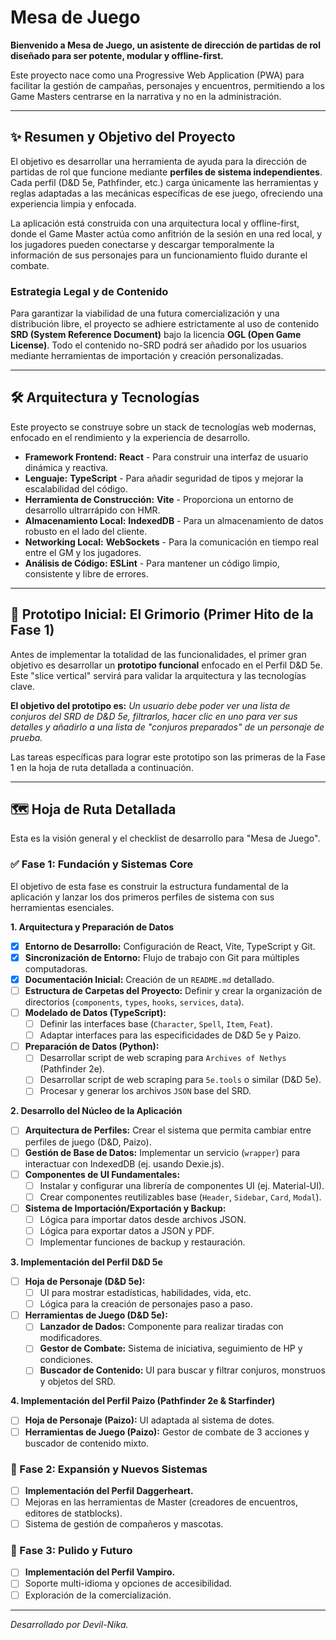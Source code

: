 # Mesa de Juego

**Bienvenido a Mesa de Juego, un asistente de dirección de partidas de rol diseñado para ser potente, modular y offline-first.**

Este proyecto nace como una Progressive Web Application (PWA) para facilitar la gestión de campañas, personajes y encuentros, permitiendo a los Game Masters centrarse en la narrativa y no en la administración.

---

## ✨ Resumen y Objetivo del Proyecto

El objetivo es desarrollar una herramienta de ayuda para la dirección de partidas de rol que funcione mediante **perfiles de sistema independientes**. Cada perfil (D&D 5e, Pathfinder, etc.) carga únicamente las herramientas y reglas adaptadas a las mecánicas específicas de ese juego, ofreciendo una experiencia limpia y enfocada.

La aplicación está construida con una arquitectura local y offline-first, donde el Game Master actúa como anfitrión de la sesión en una red local, y los jugadores pueden conectarse y descargar temporalmente la información de sus personajes para un funcionamiento fluido durante el combate.

### Estrategia Legal y de Contenido

Para garantizar la viabilidad de una futura comercialización y una distribución libre, el proyecto se adhiere estrictamente al uso de contenido **SRD (System Reference Document)** bajo la licencia **OGL (Open Game License)**. Todo el contenido no-SRD podrá ser añadido por los usuarios mediante herramientas de importación y creación personalizadas.

---

## 🛠️ Arquitectura y Tecnologías

Este proyecto se construye sobre un stack de tecnologías web modernas, enfocado en el rendimiento y la experiencia de desarrollo.

*   **Framework Frontend:** **React** - Para construir una interfaz de usuario dinámica y reactiva.
*   **Lenguaje:** **TypeScript** - Para añadir seguridad de tipos y mejorar la escalabilidad del código.
*   **Herramienta de Construcción:** **Vite** - Proporciona un entorno de desarrollo ultrarrápido con HMR.
*   **Almacenamiento Local:** **IndexedDB** - Para un almacenamiento de datos robusto en el lado del cliente.
*   **Networking Local:** **WebSockets** - Para la comunicación en tiempo real entre el GM y los jugadores.
*   **Análisis de Código:** **ESLint** - Para mantener un código limpio, consistente y libre de errores.

---

## 🎯 Prototipo Inicial: El Grimorio (Primer Hito de la Fase 1)

Antes de implementar la totalidad de las funcionalidades, el primer gran objetivo es desarrollar un **prototipo funcional** enfocado en el Perfil D&D 5e. Este "slice vertical" servirá para validar la arquitectura y las tecnologías clave.

**El objetivo del prototipo es:** *Un usuario debe poder ver una lista de conjuros del SRD de D&D 5e, filtrarlos, hacer clic en uno para ver sus detalles y añadirlo a una lista de "conjuros preparados" de un personaje de prueba.*

Las tareas específicas para lograr este prototipo son las primeras de la Fase 1 en la hoja de ruta detallada a continuación.

---

## 🗺️ Hoja de Ruta Detallada

Esta es la visión general y el checklist de desarrollo para "Mesa de Juego".

### ✅ Fase 1: Fundación y Sistemas Core

El objetivo de esta fase es construir la estructura fundamental de la aplicación y lanzar los dos primeros perfiles de sistema con sus herramientas esenciales.

**1. Arquitectura y Preparación de Datos**
- [x] **Entorno de Desarrollo:** Configuración de React, Vite, TypeScript y Git.
- [x] **Sincronización de Entorno:** Flujo de trabajo con Git para múltiples computadoras.
- [x] **Documentación Inicial:** Creación de un `README.md` detallado.
- [ ] **Estructura de Carpetas del Proyecto:** Definir y crear la organización de directorios (`components`, `types`, `hooks`, `services`, `data`).
- [ ] **Modelado de Datos (TypeScript):**
    - [ ] Definir las interfaces base (`Character`, `Spell`, `Item`, `Feat`).
    - [ ] Adaptar interfaces para las especificidades de D&D 5e y Paizo.
- [ ] **Preparación de Datos (Python):**
    - [ ] Desarrollar script de web scraping para `Archives of Nethys` (Pathfinder 2e).
    - [ ] Desarrollar script de web scraping para `5e.tools` o similar (D&D 5e).
    - [ ] Procesar y generar los archivos `JSON` base del SRD.

**2. Desarrollo del Núcleo de la Aplicación**
- [ ] **Arquitectura de Perfiles:** Crear el sistema que permita cambiar entre perfiles de juego (D&D, Paizo).
- [ ] **Gestión de Base de Datos:** Implementar un servicio (`wrapper`) para interactuar con IndexedDB (ej. usando Dexie.js).
- [ ] **Componentes de UI Fundamentales:**
    - [ ] Instalar y configurar una librería de componentes UI (ej. Material-UI).
    - [ ] Crear componentes reutilizables base (`Header`, `Sidebar`, `Card`, `Modal`).
- [ ] **Sistema de Importación/Exportación y Backup:**
    - [ ] Lógica para importar datos desde archivos JSON.
    - [ ] Lógica para exportar datos a JSON y PDF.
    - [ ] Implementar funciones de backup y restauración.

**3. Implementación del Perfil D&D 5e**
- [ ] **Hoja de Personaje (D&D 5e):**
    - [ ] UI para mostrar estadísticas, habilidades, vida, etc.
    - [ ] Lógica para la creación de personajes paso a paso.
- [ ] **Herramientas de Juego (D&D 5e):**
    - [ ] **Lanzador de Dados:** Componente para realizar tiradas con modificadores.
    - [ ] **Gestor de Combate:** Sistema de iniciativa, seguimiento de HP y condiciones.
    - [ ] **Buscador de Contenido:** UI para buscar y filtrar conjuros, monstruos y objetos del SRD.

**4. Implementación del Perfil Paizo (Pathfinder 2e & Starfinder)**
- [ ] **Hoja de Personaje (Paizo):** UI adaptada al sistema de dotes.
- [ ] **Herramientas de Juego (Paizo):** Gestor de combate de 3 acciones y buscador de contenido mixto.

### 🔄 Fase 2: Expansión y Nuevos Sistemas

- [ ] **Implementación del Perfil Daggerheart.**
- [ ] Mejoras en las herramientas de Master (creadores de encuentros, editores de statblocks).
- [ ] Sistema de gestión de compañeros y mascotas.

### 🔄 Fase 3: Pulido y Futuro

- [ ] **Implementación del Perfil Vampiro.**
- [ ] Soporte multi-idioma y opciones de accesibilidad.
- [ ] Exploración de la comercialización.

---

*Desarrollado por Devil-Nika.*
